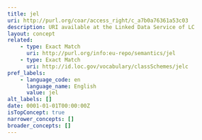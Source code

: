 ```yaml
---
title: jel
uri: http://purl.org/coar/access_right/c_a7b0a76361a53c03
description: URI available at the Linked Data Service of LC
layout: concept
related:
    - type: Exact Match
      uri: http://purl.org/info:eu-repo/semantics/jel
    - type: Exact Match
      uri: http://id.loc.gov/vocabulary/classSchemes/jelc
pref_labels:
    - language_code: en
      language_name: English
      value: jel
alt_labels: []
date: 0001-01-01T00:00:00Z
isTopConcept: true
narrower_concepts: []
broader_concepts: []
---
```


